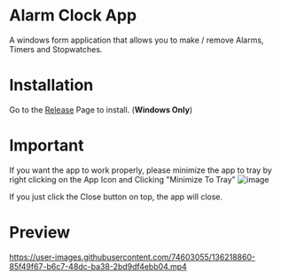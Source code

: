 ﻿# Alarm Clock App

A windows form application that allows you to make / remove Alarms, Timers and Stopwatches.

# Installation

Go to the [Release](https://github.com/RefinedDev/Alarm-Clock-App/releases/latest) Page  to install. (**Windows Only**)

# Important
If you want the app to work properly, please minimize the app to tray by right clicking on the App Icon and Clicking "Minimize To Tray"
![image](https://user-images.githubusercontent.com/74603055/136504384-0c8bf676-4807-424c-9567-f702948896ed.png)

If you just click the Close button on top, the app will close.

# Preview 
https://user-images.githubusercontent.com/74603055/136218860-85f49f67-b6c7-48dc-ba38-2bd9df4ebb04.mp4